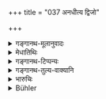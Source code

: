 +++
title = "037 अनधीत्य द्विजो"

+++

<details><summary>गङ्गानथ-मूलानुवादः</summary>

The twice-born person, who seeks Liberation, without having studied the Vedas, without having begotten offspring, and without having offered sacrificis, sinks downwards.—(37).
</details>

<details><summary>मेधातिथिः</summary>

यज्ञैर् आहिताग्निर् नित्यैः पशुसोमैः ॥ ६.३७
</details>

<details><summary>गङ्गानथ-टिप्पन्यः</summary>

‘*Sacrifices*’—such as the Animal-Sacrifice, the Some-Sacrifice and the like, which an obligatory on persons who have set up the Fire.—(37).
</details>

<details><summary>गङ्गानथ-तुल्य-वाक्यानि</summary>

**(verses 6.36-37)  
**

See Comparative notes for [Verse 6.36].
</details>

<details><summary>भारुचिः</summary>

037	A twice-born man who seeks final liberation, without having studied the Vedas, without having begotten sons, and without having offered sacrifices, sinks downwards.
</details>

<details><summary>Bühler</summary>

037	A twice-born man who seeks final liberation, without having studied the Vedas, without having begotten sons, and without having offered sacrifices, sinks downwards.
</details>
